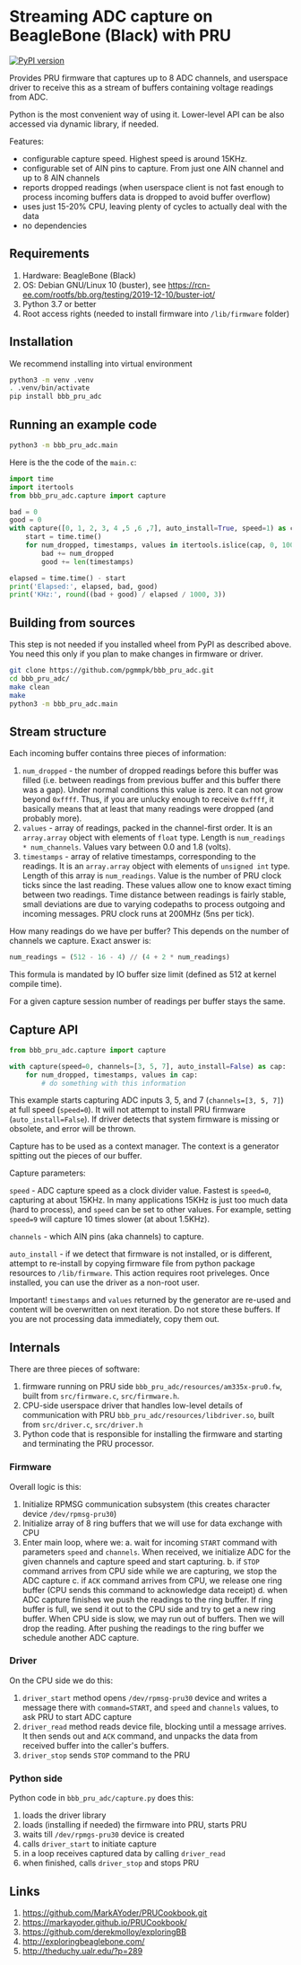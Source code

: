 # Streaming ADC capture on BeagleBone (Black) with PRU
[![PyPI version](https://badge.fury.io/py/bbb-pru-adc.svg)](https://badge.fury.io/py/bbb-pru-adc)

Provides PRU firmware that captures up to 8 ADC channels, and userspace driver
to receive this as a stream of buffers containing voltage readings from ADC.

Python is the most convenient way of using it. Lower-level API can be also accessed via
dynamic library, if needed.

Features:
- configurable capture speed. Highest speed is around 15KHz.
- configurable set of AIN pins to capture. From just one AIN channel and up to 8 AIN channels
- reports dropped readings (when userspace client is not fast enough to process incoming
  buffers data is dropped to avoid buffer overflow)
- uses just 15-20% CPU, leaving plenty of cycles to actually deal with the data
- no dependencies

## Requirements

1. Hardware: BeagleBone (Black)
2. OS: Debian GNU/Linux 10 (buster), see https://rcn-ee.com/rootfs/bb.org/testing/2019-12-10/buster-iot/
3. Python 3.7 or better
4. Root access rights (needed to install firmware into `/lib/firmware` folder)

## Installation

We recommend installing into virtual environment
```bash
python3 -m venv .venv
. .venv/bin/activate
pip install bbb_pru_adc
```

## Running an example code
```bash
python3 -m bbb_pru_adc.main
```

Here is the the code of the `main.c`:
```python
import time
import itertools
from bbb_pru_adc.capture import capture

bad = 0
good = 0
with capture([0, 1, 2, 3, 4 ,5 ,6 ,7], auto_install=True, speed=1) as cap:
    start = time.time()
    for num_dropped, timestamps, values in itertools.islice(cap, 0, 10000):
        bad += num_dropped
        good += len(timestamps)

elapsed = time.time() - start
print('Elapsed:', elapsed, bad, good)
print('KHz:', round((bad + good) / elapsed / 1000, 3))
```

## Building from sources
This step is not needed if you installed wheel from PyPI as described above. You need this only
if you plan to make changes in firmware or driver.

```bash
git clone https://github.com/pgmmpk/bbb_pru_adc.git
cd bbb_pru_adc/
make clean
make
python3 -m bbb_pru_adc.main
```

## Stream structure
Each incoming buffer contains three pieces of information:
1. `num_dropped` - the number of dropped readings before this buffer was filled (i.e. between 
    readings from previous buffer and this buffer there was a gap). Under normal conditions
    this value is zero. It can not grow beyond `0xffff`. Thus, if you are unlucky enough to
    receive `0xffff`, it basically means that at least that many readings were dropped (and
    probably more).
2. `values` - array of readings, packed in the channel-first order. It is an `array.array` object
    with elements of `float` type. Length is `num_readings * num_channels`. Values vary between
    0.0 and 1.8 (volts).
3. `timestamps` - array of relative timestamps, corresponding to the readings. It is an `array.array`
    object with elements of `unsigned int` type.
    Length of this array is `num_readings`. Value is the number of PRU clock ticks
    since the last reading. These values allow one to know exact timing between two readings. Time
    distance between readings is fairly stable, small deviations are due to varying codepaths to
    process outgoing and incoming messages. PRU clock runs at 200MHz (5ns per tick).

How many readings do we have per buffer? This depends on the number of channels we capture.
Exact answer is:

```python
num_readings = (512 - 16 - 4) // (4 + 2 * num_readings)
```

This formula is mandated by IO buffer size limit (defined as 512 at kernel compile time).

For a given capture session number of readings per buffer stays the same.

## Capture API
```python
from bbb_pru_adc.capture import capture

with capture(speed=0, channels=[3, 5, 7], auto_install=False) as cap:
    for num_dropped, timestamps, values in cap:
        # do something with this information
```
This example starts capturing ADC inputs 3, 5, and 7 (`channels=[3, 5, 7]`) 
at full speed (`speed=0`). It will not attempt to
install PRU firmware (`auto_install=False`).
If driver detects that system firmware is missing or obsolete, and error will be thrown.

Capture has to be used as a context manager. The context is a generator spitting out
the pieces of our buffer.

Capture parameters:

`speed` - ADC capture speed as a clock divider value. Fastest is `speed=0`, capturing at about 15KHz. In many applications 15KHz is just too much data (hard to process), and `speed` can be set to other
values. For example, setting `speed=9` will capture 10 times slower (at about 1.5KHz).

`channels` - which AIN pins (aka channels) to capture.

`auto_install` - if we detect that firmware is not installed, or is different, attempt to re-install by copying firmware file from python package resources to `/lib/firmware`. This action requires root priveleges. Once installed, you can use the driver as a non-root user.

Important! `timestamps` and `values` returned by the generator are re-used and content will be
overwritten on next iteration. Do not store these buffers. If you are not processing data immediately,
copy them out.

## Internals

There are three pieces of software:
1. firmware running on PRU side `bbb_pru_adc/resources/am335x-pru0.fw`, built from 
   `src/firmware.c`, `src/firmware.h`.
2. CPU-side userspace driver that handles low-level details of communication with PRU
   `bbb_pru_adc/resources/libdriver.so`, built from `src/driver.c`, `src/driver.h`
3. Python code that is responsible for installing the firmware and starting and terminating
   the PRU processor.

### Firmware
Overall logic is this:
1. Initialize RPMSG communication subsystem (this creates character device `/dev/rpmsg-pru30`)
2. Initialize array of 8 ring buffers that we will use for data exchange with CPU
3. Enter main loop, where we:
   a. wait for incoming `START` command with parameters `speed` and `channels`. When received,
      we initialize ADC for the given channels and capture speed and start capturing.
   b. if `STOP` command arrives from CPU side while we are capturing, we stop the ADC capture
   c. if `ACK` command arrives from CPU, we release one ring buffer (CPU sends this command
      to acknowledge data receipt)
   d. when ADC capture finishes we push the readings to the ring buffer. If ring buffer is
      full, we send it out to the CPU side and try to get a new ring buffer. When CPU side
      is slow, we may run out of buffers. Then we will drop the reading. After pushing
      the readings to the ring buffer we schedule another ADC capture.

### Driver
On the CPU side we do this:
1. `driver_start` method opens `/dev/rpmsg-pru30` device and writes a message there
   with `command=START`, and `speed` and `channels` values, to ask PRU to start ADC capture
2. `driver_read` method reads device file, blocking until a message arrives. It then sends
   out and `ACK` command, and unpacks the data from received buffer into the caller's buffers.
3. `driver_stop` sends `STOP` command to the PRU

### Python side
Python code in `bbb_pru_adc/capture.py` does this:
1. loads the driver library
2. loads (installing if needed) the firmware into PRU, starts PRU
3. waits till `/dev/rpmgs-pru30` device is created
4. calls `driver_start` to initiate capture
5. in a loop receives captured data by calling `driver_read`
6. when finished, calls `driver_stop` and stops PRU

## Links
1. https://github.com/MarkAYoder/PRUCookbook.git
2. https://markayoder.github.io/PRUCookbook/
3. https://github.com/derekmolloy/exploringBB
4. http://exploringbeaglebone.com/
5. http://theduchy.ualr.edu/?p=289
